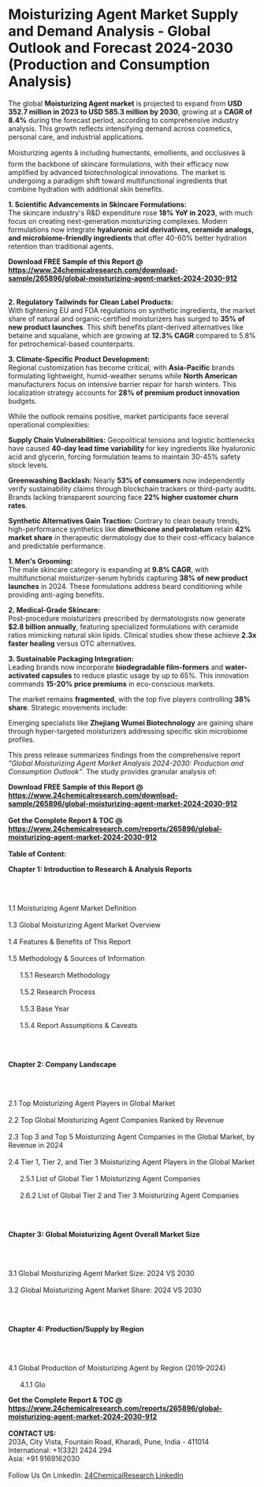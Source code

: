 <h1>Moisturizing Agent Market Supply and Demand Analysis - Global Outlook and Forecast 2024-2030 (Production and Consumption Analysis)</h1><p>The global <strong>Moisturizing Agent market</strong> is projected to expand from <strong>USD 352.7 million in 2023 to USD 585.3 million by 2030</strong>, growing at a <strong>CAGR of 8.4%</strong> during the forecast period, according to comprehensive industry analysis. This growth reflects intensifying demand across cosmetics, personal care, and industrial applications.</p><p>Moisturizing agents â including humectants, emollients, and occlusives â form the backbone of skincare formulations, with their efficacy now amplified by advanced biotechnological innovations. The market is undergoing a paradigm shift toward multifunctional ingredients that combine hydration with additional skin benefits.</p><p><strong>1. Scientific Advancements in Skincare Formulations:</strong><br>
The skincare industry's R&amp;D expenditure rose <strong>18% YoY in 2023</strong>, with much focus on creating next-generation moisturizing complexes. Modern formulations now integrate <strong>hyaluronic acid derivatives, ceramide analogs, and microbiome-friendly ingredients</strong> that offer 40-60% better hydration retention than traditional agents.</p><div><b>Download FREE Sample of this Report @ 
            <a href="https://www.24chemicalresearch.com/download-sample/265896/global-moisturizing-agent-market-2024-2030-912">
            https://www.24chemicalresearch.com/download-sample/265896/global-moisturizing-agent-market-2024-2030-912</a></b></div><br><p><strong>2. Regulatory Tailwinds for Clean Label Products:</strong><br>
With tightening EU and FDA regulations on synthetic ingredients, the market share of natural and organic-certified moisturizers has surged to <strong>35% of new product launches</strong>. This shift benefits plant-derived alternatives like betaine and squalane, which are growing at <strong>12.3% CAGR</strong> compared to 5.8% for petrochemical-based counterparts.</p><p><strong>3. Climate-Specific Product Development:</strong><br>
Regional customization has become critical, with <strong>Asia-Pacific</strong> brands formulating lightweight, humid-weather serums while <strong>North American</strong> manufacturers focus on intensive barrier repair for harsh winters. This localization strategy accounts for <strong>28% of premium product innovation</strong> budgets.</p><p>While the outlook remains positive, market participants face several operational complexities:</p><p><strong>Supply Chain Vulnerabilities:</strong> Geopolitical tensions and logistic bottlenecks have caused <strong>40-day lead time variability</strong> for key ingredients like hyaluronic acid and glycerin, forcing formulation teams to maintain 30-45% safety stock levels.</p><p><strong>Greenwashing Backlash:</strong> Nearly <strong>53% of consumers</strong> now independently verify sustainability claims through blockchain trackers or third-party audits. Brands lacking transparent sourcing face <strong>22% higher customer churn rates</strong>.</p><p><strong>Synthetic Alternatives Gain Traction:</strong> Contrary to clean beauty trends, high-performance synthetics like <strong>dimethicone and petrolatum</strong> retain <strong>42% market share</strong> in therapeutic dermatology due to their cost-efficacy balance and predictable performance.</p><p><strong>1. Men's Grooming:</strong><br>
The male skincare category is expanding at <strong>9.8% CAGR</strong>, with multifunctional moisturizer-serum hybrids capturing <strong>38% of new product launches</strong> in 2024. These formulations address beard conditioning while providing anti-aging benefits.</p><p><strong>2. Medical-Grade Skincare:</strong><br>
Post-procedure moisturizers prescribed by dermatologists now generate <strong>$2.8 billion annually</strong>, featuring specialized formulations with ceramide ratios mimicking natural skin lipids. Clinical studies show these achieve <strong>2.3x faster healing</strong> versus OTC alternatives.</p><p><strong>3. Sustainable Packaging Integration:</strong><br>
Leading brands now incorporate <strong>biodegradable film-formers</strong> and <strong>water-activated capsules</strong> to reduce plastic usage by up to 65%. This innovation commands <strong>15-20% price premiums</strong> in eco-conscious markets.</p><p>The market remains <strong>fragmented</strong>, with the top five players controlling <strong>38% share</strong>. Strategic movements include:</p><p>Emerging specialists like <strong>Zhejiang Wumei Biotechnology</strong> are gaining share through hyper-targeted moisturizers addressing specific skin microbiome profiles.</p><p>This press release summarizes findings from the comprehensive report <em>"Global Moisturizing Agent Market Analysis 2024-2030: Production and Consumption Outlook"</em>. The study provides granular analysis of:</p><div><b>Download FREE Sample of this Report @ 
            <a href="https://www.24chemicalresearch.com/download-sample/265896/global-moisturizing-agent-market-2024-2030-912">
            https://www.24chemicalresearch.com/download-sample/265896/global-moisturizing-agent-market-2024-2030-912</a></b></div><br><div><b>Get the Complete Report & TOC @ 
            <a href="https://www.24chemicalresearch.com/reports/265896/global-moisturizing-agent-market-2024-2030-912">
            https://www.24chemicalresearch.com/reports/265896/global-moisturizing-agent-market-2024-2030-912</a></b></div><br>
            <b>Table of Content:</b><p><p><strong>Chapter 1: Introduction to Research &amp; Analysis Reports</strong></p><br />
<br />
<p>1.1 Moisturizing Agent  Market Definition<br /><br />
1.3 Global Moisturizing Agent  Market Overview<br /><br />
1.4 Features &amp; Benefits of This Report<br /><br />
1.5 Methodology &amp; Sources of Information<br /><br />
&nbsp;&nbsp;&nbsp;&nbsp;&nbsp; 1.5.1 Research Methodology<br /><br />
&nbsp;&nbsp;&nbsp;&nbsp;&nbsp; 1.5.2 Research Process<br /><br />
&nbsp;&nbsp;&nbsp;&nbsp;&nbsp; 1.5.3 Base Year<br /><br />
&nbsp;&nbsp;&nbsp;&nbsp;&nbsp; 1.5.4 Report Assumptions &amp; Caveats</p><br />
<br />
<p><strong>Chapter 2: Company Landscape</strong></p><br />
<br />
<p>2.1 Top Moisturizing Agent  Players in Global Market<br /><br />
2.2 Top Global Moisturizing Agent  Companies Ranked by Revenue<br /><br />
2.3 Top 3 and Top 5 Moisturizing Agent  Companies in the Global Market, by Revenue in 2024<br /><br />
2.4 Tier 1, Tier 2, and Tier 3 Moisturizing Agent  Players in the Global Market<br /><br />
&nbsp;&nbsp;&nbsp;&nbsp;&nbsp; 2.5.1 List of Global Tier 1 Moisturizing Agent  Companies<br /><br />
&nbsp;&nbsp;&nbsp;&nbsp;&nbsp; 2.6.2 List of Global Tier 2 and Tier 3 Moisturizing Agent  Companies</p><br />
<br />
<p><strong>Chapter 3: Global Moisturizing Agent  Overall Market Size</strong></p><br />
<br />
<p>3.1 Global Moisturizing Agent  Market Size: 2024 VS 2030<br /><br />
3.2 Global Moisturizing Agent  Market Share: 2024 VS 2030</p><br />
<br />
<p><strong>Chapter 4: Production/Supply by Region</strong></p><br />
<br />
<p>4.1 Global Production of Moisturizing Agent  by Region (2019-2024)<br /><br />
&nbsp;&nbsp;&nbsp;&nbsp;&nbsp; 4.1.1 Glo</p><div><b>Get the Complete Report & TOC @ 
            <a href="https://www.24chemicalresearch.com/reports/265896/global-moisturizing-agent-market-2024-2030-912">
            https://www.24chemicalresearch.com/reports/265896/global-moisturizing-agent-market-2024-2030-912</a></b></div><br><b>CONTACT US:</b><br>
            203A, City Vista, Fountain Road, Kharadi, Pune, India - 411014<br>
            International: +1(332) 2424 294<br>
            Asia: +91 9169162030 <br><br>
            Follow Us On LinkedIn: <a href="https://www.linkedin.com/company/24chemicalresearch/">24ChemicalResearch LinkedIn</a>